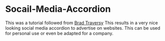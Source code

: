 # Socail-Media-Accordion
This was a tutorial followed from [Brad Traversy](https://www.youtube.com/watch?v=4M6qPoFWIxI&feature=push-u-sub&attr_tag=mLHSBs6zjNkvKu7z-6)
This results in a very nice looking social media accordion to advertise on websites. This can be used for personal use or even be adapted for a company.
